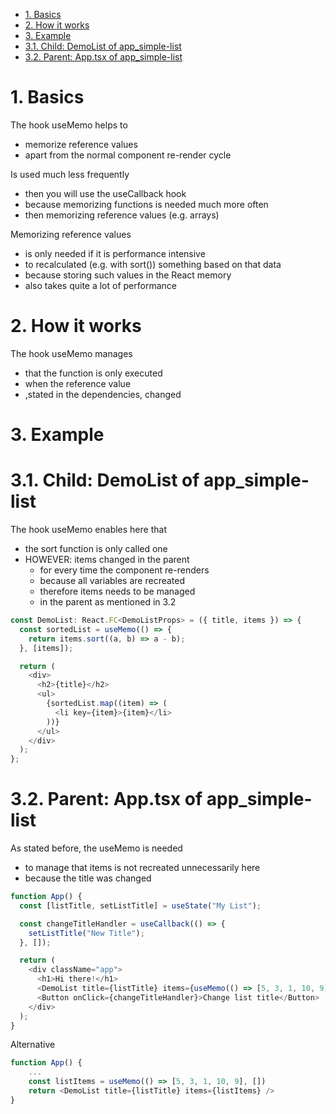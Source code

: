 - [1. Basics](#1-basics)
- [2. How it works](#2-how-it-works)
- [3. Example](#3-example)
- [3.1. Child: DemoList of app_simple-list](#31-child-demolist-of-app_simple-list)
- [3.2. Parent: App.tsx of app_simple-list](#32-parent-apptsx-of-app_simple-list)

# 1. Basics

The hook useMemo helps to

- memorize reference values
- apart from the normal component re-render cycle

Is used much less frequently

- then you will use the useCallback hook
- because memorizing functions is needed much more often
- then memorizing reference values (e.g. arrays)

Memorizing reference values

- is only needed if it is performance intensive
- to recalculated (e.g. with sort()) something based on that data
- because storing such values in the React memory
- also takes quite a lot of performance

# 2. How it works

The hook useMemo manages

- that the function is only executed
- when the reference value
- ,stated in the dependencies, changed

# 3. Example

# 3.1. Child: DemoList of app_simple-list

The hook useMemo enables here that

- the sort function is only called one
- HOWEVER: items changed in the parent
  - for every time the component re-renders
  - because all variables are recreated
  - therefore items needs to be managed
  - in the parent as mentioned in 3.2

```javascript
const DemoList: React.FC<DemoListProps> = ({ title, items }) => {
  const sortedList = useMemo(() => {
    return items.sort((a, b) => a - b);
  }, [items]);

  return (
    <div>
      <h2>{title}</h2>
      <ul>
        {sortedList.map((item) => (
          <li key={item}>{item}</li>
        ))}
      </ul>
    </div>
  );
};
```

# 3.2. Parent: App.tsx of app_simple-list

As stated before, the useMemo is needed

- to manage that items is not recreated unnecessarily here
- because the title was changed

```javascript
function App() {
  const [listTitle, setListTitle] = useState("My List");

  const changeTitleHandler = useCallback(() => {
    setListTitle("New Title");
  }, []);

  return (
    <div className="app">
      <h1>Hi there!</h1>
      <DemoList title={listTitle} items={useMemo(() => [5, 3, 1, 10, 9], [])} />
      <Button onClick={changeTitleHandler}>Change list title</Button>
    </div>
  );
}
```

Alternative

```javascript
function App() {
    ...
    const listItems = useMemo(() => [5, 3, 1, 10, 9], [])
    return <DemoList title={listTitle} items={listItems} />
}
```

